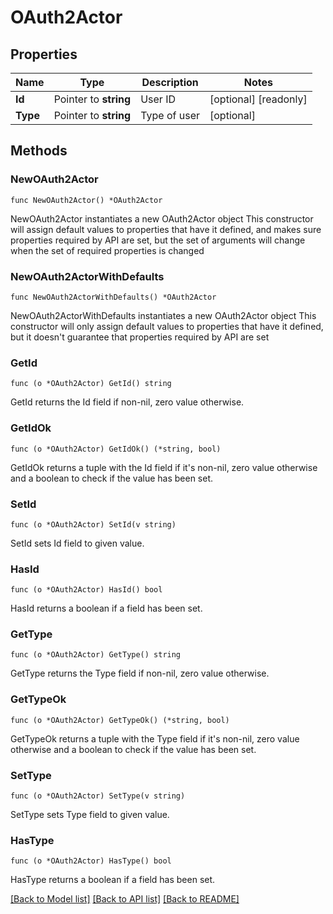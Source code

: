 # OAuth2Actor

## Properties

Name | Type | Description | Notes
------------ | ------------- | ------------- | -------------
**Id** | Pointer to **string** | User ID | [optional] [readonly] 
**Type** | Pointer to **string** | Type of user | [optional] 

## Methods

### NewOAuth2Actor

`func NewOAuth2Actor() *OAuth2Actor`

NewOAuth2Actor instantiates a new OAuth2Actor object
This constructor will assign default values to properties that have it defined,
and makes sure properties required by API are set, but the set of arguments
will change when the set of required properties is changed

### NewOAuth2ActorWithDefaults

`func NewOAuth2ActorWithDefaults() *OAuth2Actor`

NewOAuth2ActorWithDefaults instantiates a new OAuth2Actor object
This constructor will only assign default values to properties that have it defined,
but it doesn't guarantee that properties required by API are set

### GetId

`func (o *OAuth2Actor) GetId() string`

GetId returns the Id field if non-nil, zero value otherwise.

### GetIdOk

`func (o *OAuth2Actor) GetIdOk() (*string, bool)`

GetIdOk returns a tuple with the Id field if it's non-nil, zero value otherwise
and a boolean to check if the value has been set.

### SetId

`func (o *OAuth2Actor) SetId(v string)`

SetId sets Id field to given value.

### HasId

`func (o *OAuth2Actor) HasId() bool`

HasId returns a boolean if a field has been set.

### GetType

`func (o *OAuth2Actor) GetType() string`

GetType returns the Type field if non-nil, zero value otherwise.

### GetTypeOk

`func (o *OAuth2Actor) GetTypeOk() (*string, bool)`

GetTypeOk returns a tuple with the Type field if it's non-nil, zero value otherwise
and a boolean to check if the value has been set.

### SetType

`func (o *OAuth2Actor) SetType(v string)`

SetType sets Type field to given value.

### HasType

`func (o *OAuth2Actor) HasType() bool`

HasType returns a boolean if a field has been set.


[[Back to Model list]](../README.md#documentation-for-models) [[Back to API list]](../README.md#documentation-for-api-endpoints) [[Back to README]](../README.md)


